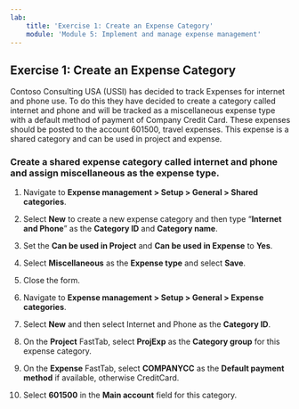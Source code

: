 ```yaml
---
lab:
    title: 'Exercise 1: Create an Expense Category'
    module: 'Module 5: Implement and manage expense management'
---
```


## Exercise 1: Create an Expense Category

Contoso Consulting USA (USSI) has decided to track Expenses for internet and phone use. To do this they have decided to create a category called internet and phone and will be tracked as a miscellaneous expense type with a default method of payment of Company Credit Card. These expenses should be posted to the account 601500, travel expenses. This expense is a shared category and can be used in project and expense.

### Create a shared expense category called internet and phone and assign miscellaneous as the expense type.

1. Navigate to **Expense management &gt; Setup &gt; General &gt; Shared categories**.

2. Select **New** to create a new expense category and then type “**Internet and Phone**” as the **Category ID** and **Category name**.

3. Set the **Can be used in Project** and **Can be used in Expense** to **Yes**.

4. Select **Miscellaneous** as the **Expense type** and select **Save**.

5. Close the form.

6. Navigate to **Expense management &gt; Setup &gt; General &gt; Expense categories**.

7. Select **New** and then select Internet and Phone as the **Category ID**.

8. On the **Project** FastTab, select **ProjExp** as the **Category group** for this expense category.

9. On the **Expense** FastTab, select **COMPANYCC** as the **Default payment method** if available, otherwise CreditCard.

10. Select **601500** in the **Main account** field for this category.


